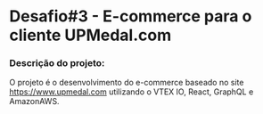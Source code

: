 # Desafio#3 - E-commerce para o cliente UPMedal.com

### Descrição do projeto:
O projeto é o desenvolvimento do e-commerce baseado no site https://www.upmedal.com utilizando o VTEX IO, React, GraphQL e AmazonAWS.

